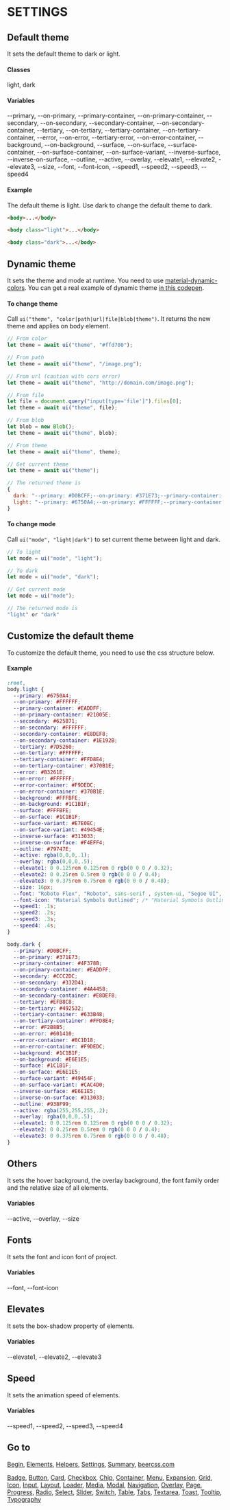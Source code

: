 # SETTINGS

## Default theme

It sets the default theme to dark or light.

#### Classes

light, dark 

#### Variables

--primary, --on-primary, --primary-container, --on-primary-container, --secondary, --on-secondary, --secondary-container, --on-secondary-container, --tertiary, --on-tertiary, --tertiary-container, --on-tertiary-container, --error, --on-error, --tertiary-error, --on-error-container, --background, --on-background, --surface, --on-surface, --surface-container, --on-surface-container, --on-surface-variant, --inverse-surface, --inverse-on-surface, --outline, --active, --overlay, --elevate1, --elevate2, --elevate3, --size, --font, --font-icon, --speed1, --speed2, --speed3, --speed4

#### Example

The default theme is light. Use dark to change the default theme to dark.

```html
<body>...</body>

<body class="light">...</body>

<body class="dark">...</body>
```

## Dynamic theme

It sets the theme and mode at runtime. You need to use [material-dynamic-colors](https://www.npmjs.com/package/material-dynamic-colors). You can get a real example of dynamic theme [in this codepen](https://codepen.io/leo-bnu/pen/LYWxjVG).

#### To change theme

Call `ui("theme", "color|path|url|file|blob|theme")`. It returns the new theme and applies on body element.
```js
// From color
let theme = await ui("theme", "#ffd700");

// From path
let theme = await ui("theme", "/image.png");

// From url (caution with cors error)
let theme = await ui("theme", "http://domain.com/image.png");

// From file
let file = document.query("input[type='file']").files[0];
let theme = await ui("theme", file);

// From blob
let blob = new Blob();
let theme = await ui("theme", blob);

// From theme
let theme = await ui("theme", theme);

// Get current theme
let theme = await ui("theme");

// The returned theme is
{
  dark: "--primary: #D0BCFF;--on-primary: #371E73;--primary-container: #4F378B;--on-primary-container: #EADDFF;--secondary: #CCC2DC;--on-secondary: #332D41;--secondary-container: #4A4458;--on-secondary-container: #E8DEF8;--tertiary: #EFB8C8;--on-tertiary: #492532;--tertiary-container: #633B48;--on-tertiary-container: #FFD8E4;--error: #F2B8B5;--on-error: #601410;--error-container: #8C1D18;--on-error-container: #F9DEDC;--background: #1C1B1F;--on-background: #E6E1E5;--surface: #1C1B1F;--on-surface: #E6E1E5;--outline: #938F99;--surface-variant: #49454F;--on-surface-variant: #CAC4D0;--inverse-surface: #E6E1E5;--inverse-on-surface: #313033;--active: rgba(255,255,255,.2);--mode: dark;",
  light: "--primary: #6750A4;--on-primary: #FFFFFF;--primary-container: #EADDFF;--on-primary-container: #21005E;--secondary: #625B71;--on-secondary: #FFFFFF;--secondary-container: #E8DEF8;--on-secondary-container: #1E192B;--tertiary: #7D5260;--on-tertiary: #FFFFFF;--tertiary-container: #FFD8E4;--on-tertiary-container: #370B1E;--error: #B3261E;--on-error: #FFFFFF;--error-container: #F9DEDC;--on-error-container: #370B1E;--background: #FFFBFE;--on-background: #1C1B1F;--surface: #FFFBFE;--on-surface: #1C1B1F;--outline: #79747E;--surface-variant: #E7E0EC;--on-surface-variant: #49454E;--inverse-surface: #313033;--inverse-on-surface: #F4EFF4;--active: rgba(0,0,0,.1);--mode: light;"
}
```

#### To change mode

Call `ui("mode", "light|dark")` to set current theme between light and dark.

```js
// To light
let mode = ui("mode", "light");

// To dark
let mode = ui("mode", "dark");

// Get current mode
let mode = ui("mode");

// The returned mode is
"light" or "dark"
```

## Customize the default theme

To customize the default theme, you need to use the css structure below.

#### Example

```css
:root,
body.light {
  --primary: #6750A4;
  --on-primary: #FFFFFF;
  --primary-container: #EADDFF;
  --on-primary-container: #21005E;
  --secondary: #625B71;
  --on-secondary: #FFFFFF;
  --secondary-container: #E8DEF8;
  --on-secondary-container: #1E192B;
  --tertiary: #7D5260;
  --on-tertiary: #FFFFFF;
  --tertiary-container: #FFD8E4;
  --on-tertiary-container: #370B1E;
  --error: #B3261E;
  --on-error: #FFFFFF;
  --error-container: #F9DEDC;
  --on-error-container: #370B1E;
  --background: #FFFBFE;
  --on-background: #1C1B1F;
  --surface: #FFFBFE;
  --on-surface: #1C1B1F;
  --surface-variant: #E7E0EC;
  --on-surface-variant: #49454E;
  --inverse-surface: #313033;
  --inverse-on-surface: #F4EFF4;
  --outline: #79747E;
  --active: rgba(0,0,0,.1);
  --overlay: rgba(0,0,0,.5);
  --elevate1: 0 0.125rem 0.125rem 0 rgb(0 0 0 / 0.32);
  --elevate2: 0 0.25rem 0.5rem 0 rgb(0 0 0 / 0.4);
  --elevate3: 0 0.375rem 0.75rem 0 rgb(0 0 0 / 0.48);
  --size: 16px;
  --font: "Roboto Flex", "Roboto", sans-serif , system-ui, "Segoe UI", "Oxygen", "Ubuntu", "Cantarell", "Fira Sans", "Droid Sans", "Helvetica Neue", "Helvetica", "Arial";
  --font-icon: "Material Symbols Outlined"; /* "Material Symbols Outlined" | "Material Symbols Rounded" | "Material Symbols Sharp" */
  --speed1: .1s;
  --speed2: .2s;
  --speed3: .3s;
  --speed4: .4s;  
}

body.dark {
  --primary: #D0BCFF;
  --on-primary: #371E73;
  --primary-container: #4F378B;
  --on-primary-container: #EADDFF;
  --secondary: #CCC2DC;
  --on-secondary: #332D41;
  --secondary-container: #4A4458;
  --on-secondary-container: #E8DEF8;
  --tertiary: #EFB8C8;
  --on-tertiary: #492532;
  --tertiary-container: #633B48;
  --on-tertiary-container: #FFD8E4;
  --error: #F2B8B5;
  --on-error: #601410;
  --error-container: #8C1D18;
  --on-error-container: #F9DEDC;
  --background: #1C1B1F;
  --on-background: #E6E1E5;
  --surface: #1C1B1F;
  --on-surface: #E6E1E5;
  --surface-variant: #49454F;
  --on-surface-variant: #CAC4D0;
  --inverse-surface: #E6E1E5;
  --inverse-on-surface: #313033;
  --outline: #938F99;
  --active: rgba(255,255,255,.2);
  --overlay: rgba(0,0,0,.5);
  --elevate1: 0 0.125rem 0.125rem 0 rgb(0 0 0 / 0.32);
  --elevate2: 0 0.25rem 0.5rem 0 rgb(0 0 0 / 0.4);
  --elevate3: 0 0.375rem 0.75rem 0 rgb(0 0 0 / 0.48);
}
```

## Others

It sets the hover background, the overlay background, the font family order and the relative size of all elements.

#### Variables

--active, --overlay, --size

## Fonts

It sets the font and icon font of project.

#### Variables

--font, --font-icon

## Elevates

It sets the box-shadow property of elements.

#### Variables

--elevate1, --elevate2, --elevate3

## Speed

It sets the animation speed of elements.

#### Variables

--speed1, --speed2, --speed3, --speed4

## Go to

[Begin](INDEX.md), [Elements](ELEMENTS.md), [Helpers](HELPERS.md), [Settings](SETTINGS.md), [Summary](SUMMARY.md), [beercss.com](https://www.beercss.com)

[Badge](BADGE.md), [Button](BUTTON.md), [Card](CARD.md), [Checkbox](CHECKBOX.md), [Chip](CHIP.md), [Container](CONTAINER.md), [Menu](MENU.md), [Expansion](EXPANSION.md), [Grid](GRID.md), [Icon](ICON.md), [Input](INPUT.md), [Layout](LAYOUT.md), [Loader](LOADER.md), [Media](MEDIA.md), [Modal](MODAL.md), [Navigation](NAVIGATION.md), [Overlay](OVERLAY.md), [Page](PAGE.md), [Progress](PROGRESS.md), [Radio](RADIO.md), [Select](SELECT.md), [Slider](SLIDER.md), [Switch](SWITCH.md), [Table](TABLE.md), [Tabs](TABS.md), [Textarea](TEXTAREA.md), [Toast](TOAST.md), [Tooltip](TOOLTIP.md), [Typography](TYPOGRAPHY.md)
